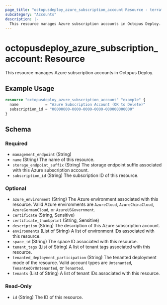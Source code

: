 ```yaml
---
page_title: "octopusdeploy_azure_subscription_account Resource - terraform-provider-octopusdeploy"
subcategory: "Accounts"
description: |-
  This resource manages Azure subscription accounts in Octopus Deploy.
---
```


# octopusdeploy_azure_subscription_account: Resource

This resource manages Azure subscription accounts in Octopus Deploy.

## Example Usage

```terraform
resource "octopusdeploy_azure_subscription_account" "example" {
  name            = "Azure Subscription Account (OK to Delete)"
  subscription_id = "00000000-0000-0000-0000-000000000000"
}
```
<!-- schema generated by tfplugindocs -->
## Schema

### Required

- `management_endpoint` (String)
- `name` (String) The name of this resource.
- `storage_endpoint_suffix` (String) The storage endpoint suffix associated with this Azure subscription account.
- `subscription_id` (String) The subscription ID of this resource.

### Optional

- `azure_environment` (String) The Azure environment associated with this resource. Valid Azure environments are `AzureCloud`, `AzureChinaCloud`, `AzureGermanCloud`, or `AzureUSGovernment`.
- `certificate` (String, Sensitive)
- `certificate_thumbprint` (String, Sensitive)
- `description` (String) The description of this Azure subscription account.
- `environments` (List of String) A list of environment IDs associated with this resource.
- `space_id` (String) The space ID associated with this resource.
- `tenant_tags` (List of String) A list of tenant tags associated with this resource.
- `tenanted_deployment_participation` (String) The tenanted deployment mode of the resource. Valid account types are `Untenanted`, `TenantedOrUntenanted`, or `Tenanted`.
- `tenants` (List of String) A list of tenant IDs associated with this resource.

### Read-Only

- `id` (String) The ID of this resource.


